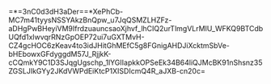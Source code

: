 =*=3nC0d3dH3aDer==*XePhCb-MC7m41tyysNSSYAkzBnQpw_u7JqQSMZLHZFz-aDHgPwBHeyiVM9IfrdzuauncsaoXjhvf_lhCIQ2urTlmgVLrMIU_WFKQ9BTCdbUQfd1xlwvqrRNzGpOEP72ui7uGXTMvH-CZ4gcHOC6zKeav4to3idJHitGhMEfC5g8FGnigAHDJiXcktmSbVe-bHEbowxGFdyggdM57J_RjjkK-cCQmkY9C1D3SJqgUgschp_1lYGIIapkkOPSeEk34B64liQJMcBK91nShsnz35ZGSLJIkGYy2JKdVWPdEiKtcP1XISDIcmQ4R_aJXB-cn20c=